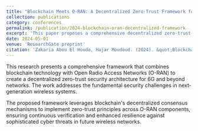 ```yaml
---
title: "Blockchain Meets O-RAN: A Decentralized Zero-Trust Framework for Secure and Resilient O-RAN in 6G and Beyond"
collection: publications
category: conferences
permalink: /publication/2024-blockchain-oran-decentralized-framework
excerpt: 'This paper proposes a comprehensive decentralized zero-trust framework that integrates blockchain technology with O-RAN for enhanced security and resilience in 6G networks.'
date: 2024-05-01
venue: 'ResearchGate preprint'
citation: 'Zakaria Abou El Houda, Hajar Moudoud. (2024). &quot;Blockchain Meets O-RAN: A Decentralized Zero-Trust Framework for Secure and Resilient O-RAN in 6G and Beyond.&quot; <i>ResearchGate preprint</i>.'
---
```


This research presents a comprehensive framework that combines blockchain technology with Open Radio Access Networks (O-RAN) to create a decentralized zero-trust security architecture for 6G and beyond networks. The work addresses the fundamental security challenges in next-generation wireless systems.

The proposed framework leverages blockchain's decentralized consensus mechanisms to implement zero-trust principles across O-RAN components, ensuring continuous verification and enhanced resilience against sophisticated cyber threats in future wireless networks.